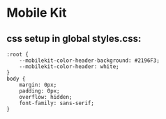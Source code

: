 # Mobile Kit
## css setup in global styles.css:
```
:root {
    --mobilekit-color-header-background: #2196F3;
    --mobilekit-color-header: white;
}
body {
    margin: 0px;
    padding: 0px;
    overflow: hidden;
    font-family: sans-serif;
}
```
